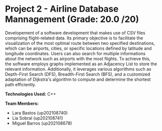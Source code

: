 # Project 2 - Airline Database Mannagement (Grade: 20.0 /20)

Developement of a software development that makes use of CSV files comprising flight-related data. Its primary objective is to facilitate the visualization of the most optimal route between two specified destinations, which can be airports, cities, or specific locations defined by latitude and longitude coordinates. Users can also search for multiple informations about the network such as airports with the most flights. To achieve this, the software employs graphs implemented as an Adjacency List to store the relevant information. Additionally, it leverages various algorithms such as Depth-First Search (DFS), Breadth-First Search (BFS), and a customized adaptation of Dijkstra's algorithm to compute and determine the shortest path efficiently.

**Technologies Used:** C++

**Team Members:**
- Lara Bastos (up202108740)
- Lia Sobral (up202108741)
- Miguel Barros (up202108678)
